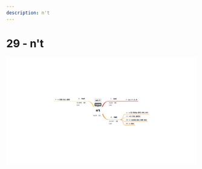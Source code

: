 ```yaml
---
description: n't
---
```


# 29 - n't



![Image text](https://raw.githubusercontent.com/rulinma/ai-word/master/images/29-n't.jpg)


